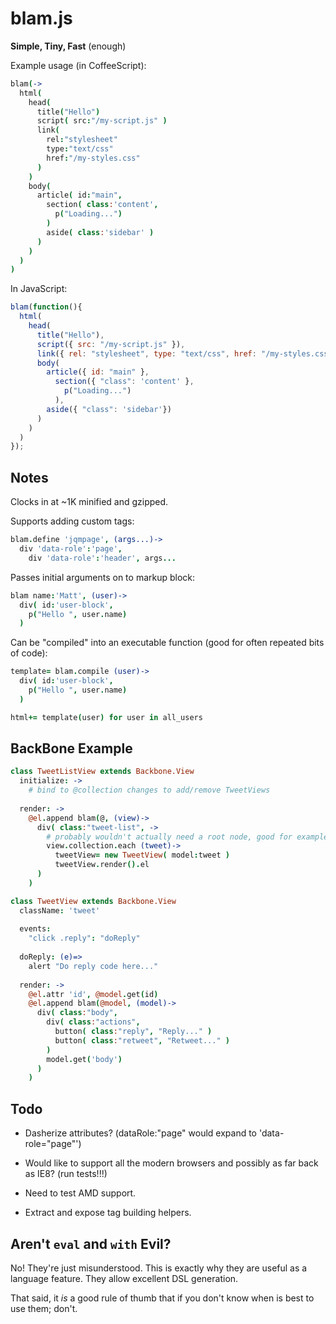 blam.js
=======

**Simple, Tiny, Fast** (enough)

Example usage (in CoffeeScript):

```coffeescript
blam(->
  html(
    head(
      title("Hello")
      script( src:"/my-script.js" )
      link(
        rel:"stylesheet"
        type:"text/css"
        href:"/my-styles.css"
      )
    )
    body(
      article( id:"main",
        section( class:'content',
          p("Loading...")
        )
        aside( class:'sidebar' )
      )
    )
  )
)
```

In JavaScript:

```javascript
blam(function(){
  html(
    head(
      title("Hello"), 
      script({ src: "/my-script.js" }),
      link({ rel: "stylesheet", type: "text/css", href: "/my-styles.css" })), 
      body(
        article({ id: "main" }, 
          section({ "class": 'content' }, 
            p("Loading...")
          ), 
        aside({ "class": 'sidebar'})
      )
    )
  )
});
```

## Notes

Clocks in at ~1K minified and gzipped.

Supports adding custom tags:

```coffeescript
blam.define 'jqmpage', (args...)->
  div 'data-role':'page',
    div 'data-role':'header', args...
```

Passes initial arguments on to markup block:

```coffeescript
blam name:'Matt', (user)->
  div( id:'user-block',
    p("Hello ", user.name)
  )
```

Can be "compiled" into an executable function (good for often repeated bits of code):

```coffeescript
template= blam.compile (user)->
  div( id:'user-block',
    p("Hello ", user.name)
  )

html+= template(user) for user in all_users
```

## BackBone Example

```coffeescript
class TweetListView extends Backbone.View
  initialize: ->
    # bind to @collection changes to add/remove TweetViews
    
  render: ->
    @el.append blam(@, (view)->
      div( class:"tweet-list", -> 
        # probably wouldn't actually need a root node, good for example though
        view.collection.each (tweet)-> 
          tweetView= new TweetView( model:tweet )
          tweetView.render().el
      )
    )

class TweetView extends Backbone.View
  className: 'tweet'
  
  events:
    "click .reply": "doReply"
  
  doReply: (e)=>
    alert "Do reply code here..."
    
  render: ->
    @el.attr 'id', @model.get(id)
    @el.append blam(@model, (model)->
      div( class:"body",
        div( class:"actions",
          button( class:"reply", "Reply..." )
          button( class:"retweet", "Retweet..." )
        )
        model.get('body')
      )
    )
```

## Todo

- Dasherize attributes? (dataRole:"page" would expand to 'data-role="page"')

- Would like to support all the modern browsers and possibly as far back as IE8? (run tests!!!)

- Need to test AMD support.

- Extract and expose tag building helpers.


## Aren't `eval` and `with` Evil?

No! They're just misunderstood. This is exactly why they are useful as a language feature. They allow excellent DSL generation.

That said, it *is* a good rule of thumb that if you don't know when is best to use them; don't.
